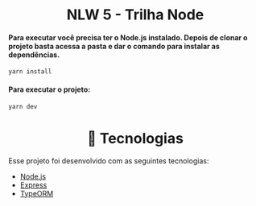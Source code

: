 <h1 align='center'> NLW 5 - Trilha Node</h1>

#### Para executar você precisa ter o Node.js instalado. Depois de clonar o projeto basta acessa a pasta e dar o comando para instalar as dependências.

```
yarn install
```

#### Para executar o projeto:

```
yarn dev
```
<h1 align='center'> 🚀 Tecnologias </h1>

Esse projeto foi desenvolvido com as seguintes tecnologias:

- [Node.js](https://nodejs.org/en/)
- [Express](https://expressjs.com/pt-br/)
- [TypeORM](https://typeorm.io/)

